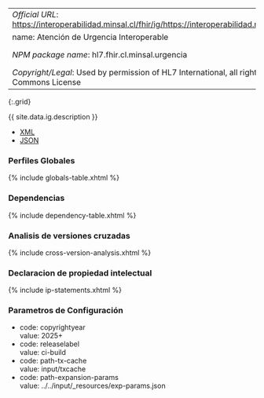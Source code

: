 
|||
|---|---|
|*Official URL*: https://interoperabilidad.minsal.cl/fhir/ig/https://interoperabilidad.minsal.cl/fhir/ig/urgencia
name: Atención de Urgencia Interoperable |*Version*: 0.1.2|
|*NPM package name*: hl7.fhir.cl.minsal.urgencia |*ComputableName*: AtencionUrgenciaInteroperable|
|*Copyright/Legal*: Used by permission of HL7 International, all rights reserved Creative Commons License|
{:.grid}

{{ site.data.ig.description }}

- [XML](ImplementationGuide-hl7.fhir.cl.minsal.urgencia.xml)
- [JSON](ImplementationGuide-hl7.fhir.cl.minsal.urgencia.json)

### Perfiles Globales

{% include globals-table.xhtml %}

### Dependencias

{% include dependency-table.xhtml %}

### Analisis de versiones cruzadas

{% include cross-version-analysis.xhtml %}

### Declaracion de propiedad intelectual

{% include ip-statements.xhtml %}

### Parametros de Configuración

- code: copyrightyear <br/>value: 2025+
- code: releaselabel  <br/>value: ci-build
- code: path-tx-cache <br/>value: input/txcache
- code: path-expansion-params <br/>value: ../../input/_resources/exp-params.json
